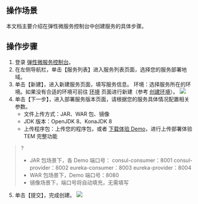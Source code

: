 ## 操作场景
本文档主要介绍在弹性微服务控制台中创建服务的具体步骤。

## 操作步骤
1. 登录 [弹性微服务控制台](https://console.cloud.tencent.com/tem)。
2. 在左侧导航栏，单击【服务列表】进入服务列表页面，选择您的服务部署地域。
3. 单击【新建】，进入新建服务页面，填写服务信息。
环境：选择服务所在的环境。如果没有合适的环境可前往 [环境](https://console.cloud.tencent.com/tem/env) 页面进行新建（参考 [创建环境](https://cloud.tencent.com/document/product/1371/53293)）。
![](https://main.qcloudimg.com/raw/dcf1c9bd734373c3dedce3d6c01611cb.png)
4. 单击【下一步】，进入部署服务版本页面，请根据您的服务具体情况配置相关参数。
	- 文件上传方式：JAR、WAR 包、镜像
	- JDK 版本：OpenJDK 8、KonaJDK 8
	- 上传程序包：上传您的程序包，或者 [下载体验 Demo](https://github.com/tencentyun/tem-simple-demo)，进行上传部署体验 TEM 完整功能
>?
>- JAR 包场景下，各 Demo 端口号：
>consul-consumer：8001
>consul-provider：8002
>eureka-consumer：8003
>eureka-provider：8004
>- WAR 包场景下，Demo 端口号：8080
>- 镜像场景下，端口号将自动填充，无需填写
5. 单击【提交】，完成创建。
![](https://main.qcloudimg.com/raw/eba7cca79e505bc4e8859bb0a5bf5d24.png)
